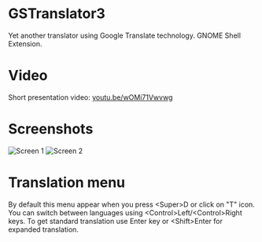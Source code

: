 GSTranslator3
=============

Yet another translator using Google Translate technology. GNOME Shell Extension.

Video
=====
Short presentation video: [youtu.be/wOMi71Vwvwg](http://youtu.be/wOMi71Vwvwg)

Screenshots
==========
![Screen 1](https://dl.dropbox.com/u/1050707/gstranslator/gstrans2_1.png)
![Screen 2](https://dl.dropbox.com/u/1050707/gstranslator/gstrans2_2.png)

Translation menu
================
By default this menu appear when you press \<Super\>D or click on "T" icon. You can switch between languages using \<Control\>Left/\<Control\>Right keys. To get standard 
translation use Enter key or \<Shift\>Enter for expanded translation.
